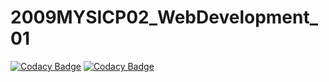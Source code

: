 # 2009MYSICP02_WebDevelopment_01
[![Codacy Badge](https://api.codacy.com/project/badge/Grade/26ae6ed2cc764ac7a1b319b5a06ff35b)](https://app.codacy.com/gh/99002524/2009MYSICP02_WebDevelopment_01?utm_source=github.com&utm_medium=referral&utm_content=99002524/2009MYSICP02_WebDevelopment_01&utm_campaign=Badge_Grade_Settings)
[![Codacy Badge](https://api.codacy.com/project/badge/Grade/26ae6ed2cc764ac7a1b319b5a06ff35b)](https://app.codacy.com/gh/99002524/2009MYSICP02_WebDevelopment_01?utm_source=github.com&utm_medium=referral&utm_content=99002524/2009MYSICP02_WebDevelopment_01&utm_campaign=Badge_Grade)